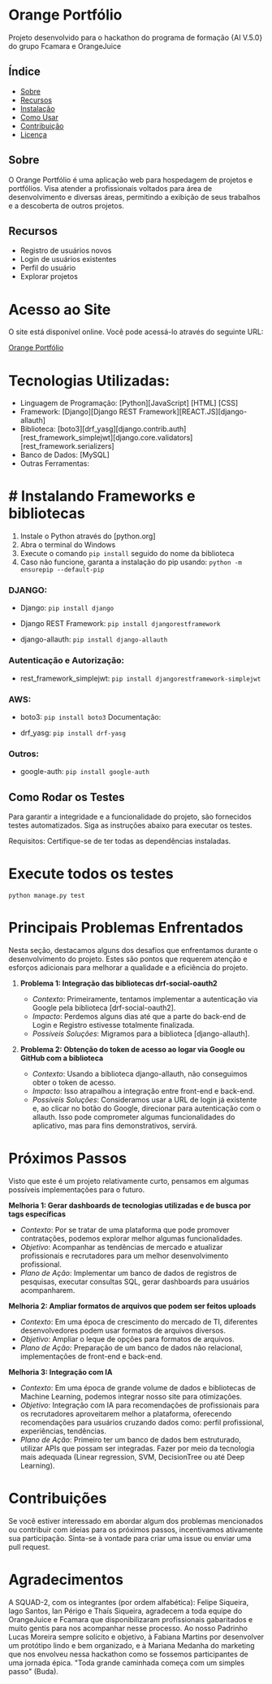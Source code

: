 # Orange Portfólio

Projeto desenvolvido para o hackathon do programa de formação {AI V.5.0} do grupo Fcamara e OrangeJuice

## Índice

- [Sobre](#sobre)
- [Recursos](#recursos)
- [Instalação](#instalação)
- [Como Usar](#como-usar)
- [Contribuição](#contribuição)
- [Licença](#licença)

## Sobre

O Orange Portfólio é uma aplicação web para hospedagem de projetos e portfólios. Visa atender a profissionais voltados para área de desenvolvimento e diversas áreas, permitindo a exibição de seus trabalhos e a descoberta de outros projetos.

## Recursos

- Registro de usuários novos
- Login de usuários existentes
- Perfil do usuário
- Explorar projetos

# Acesso ao Site

O site está disponível online. Você pode acessá-lo através do seguinte URL:

[Orange Portfólio](https://)


# Tecnologias Utilizadas:

- Linguagem de Programação: [Python][JavaScript] [HTML] [CSS]
- Framework: [Django][Django REST Framework][REACT.JS][django-allauth]
- Biblioteca: [boto3][drf_yasg][django.contrib.auth][rest_framework_simplejwt][django.core.validators][rest_framework.serializers]
- Banco de Dados: [MySQL]
- Outras Ferramentas:

# # Instalando Frameworks e bibliotecas

1. Instale o Python através do [python.org]
2. Abra o terminal do Windows
3. Execute o comando `pip install` seguido do nome da biblioteca
4. Caso não funcione, garanta a instalação do pip usando: `python -m ensurepip --default-pip`

### DJANGO:
- Django:
  `pip install django`

- Django REST Framework:
  `pip install djangorestframework`

- django-allauth:
  `pip install django-allauth`

### Autenticação e Autorização:
- rest_framework_simplejwt:
  `pip install djangorestframework-simplejwt`

### AWS:
- boto3:
  `pip install boto3`
  Documentação:
  
- drf_yasg:
  `pip install drf-yasg`

### Outros:
- google-auth:
  `pip install google-auth`

## Como Rodar os Testes

Para garantir a integridade e a funcionalidade do projeto, são fornecidos testes automatizados. Siga as instruções abaixo para executar os testes.

Requisitos:
Certifique-se de ter todas as dependências instaladas.

# Execute todos os testes
`python manage.py test`

# Principais Problemas Enfrentados

Nesta seção, destacamos alguns dos desafios que enfrentamos durante o desenvolvimento do projeto. Estes são pontos que requerem atenção e esforços adicionais para melhorar a qualidade e a eficiência do projeto.

1. **Problema 1: Integração das bibliotecas drf-social-oauth2**
   - *Contexto*: Primeiramente, tentamos implementar a autenticação via Google pela biblioteca [drf-social-oauth2].
   - *Impacto*: Perdemos alguns dias até que a parte do back-end de Login e Registro estivesse totalmente finalizada.
   - *Possíveis Soluções*: Migramos para a biblioteca [django-allauth].

2. **Problema 2: Obtenção do token de acesso ao logar via Google ou GitHub com a biblioteca**
   - *Contexto*: Usando a biblioteca django-allauth, não conseguimos obter o token de acesso.
   - *Impacto*: Isso atrapalhou a integração entre front-end e back-end.
   - *Possíveis Soluções*: Consideramos usar a URL de login já existente e, ao clicar no botão do Google, direcionar para autenticação com o allauth. Isso pode comprometer algumas funcionalidades do aplicativo, mas para fins demonstrativos, servirá.

# Próximos Passos

Visto que este é um projeto relativamente curto, pensamos em algumas possíveis implementações para o futuro.

 **Melhoria 1: Gerar dashboards de tecnologias utilizadas e de busca por tags específicas**
   - *Contexto*: Por se tratar de uma plataforma que pode promover contratações, podemos explorar melhor algumas funcionalidades.
   - *Objetivo*: Acompanhar as tendências de mercado e atualizar profissionais e recrutadores para um melhor desenvolvimento profissional.
   - *Plano de Ação*: Implementar um banco de dados de registros de pesquisas, executar consultas SQL, gerar dashboards para usuários acompanharem.

 **Melhoria 2: Ampliar formatos de arquivos que podem ser feitos uploads**
   - *Contexto*: Em uma época de crescimento do mercado de TI, diferentes desenvolvedores podem usar formatos de arquivos diversos.
   - *Objetivo*: Ampliar o leque de opções para formatos de arquivos.
   - *Plano de Ação*: Preparação de um banco de dados não relacional, implementações de front-end e back-end.

**Melhoria 3: Integração com IA**
   - *Contexto*: Em uma época de grande volume de dados e bibliotecas de Machine Learning, podemos integrar nosso site para otimizações.
   - *Objetivo*: Integração com IA para recomendações de profissionais para os recrutadores aproveitarem melhor a plataforma, oferecendo recomendações para usuários cruzando dados como: perfil profissional, experiências, tendências.
   - *Plano de Ação*: Primeiro ter um banco de dados bem estruturado, utilizar APIs que possam ser integradas. Fazer por meio da tecnologia mais adequada (Linear regression, SVM, DecisionTree ou até Deep Learning).

# Contribuições

Se você estiver interessado em abordar algum dos problemas mencionados ou contribuir com ideias para os próximos passos, incentivamos ativamente sua participação. Sinta-se à vontade para criar uma issue ou enviar uma pull request.

# Agradecimentos

A SQUAD-2, com os integrantes (por ordem alfabética): Felipe Siqueira, Iago Santos, Ian Périgo e Thaís Siqueira, agradecem a toda equipe do OrangeJuice e Fcamara que disponibilizaram profissionais gabaritados e muito gentis para nos acompanhar nesse processo. Ao nosso Padrinho Lucas Moreira sempre solícito e objetivo, à Fabiana Martins por desenvolver um protótipo lindo e bem organizado, e à Mariana Medanha do marketing que nos envolveu nessa hackathon como se fossemos participantes de uma jornada épica. "Toda grande caminhada começa com um simples passo" (Buda).





